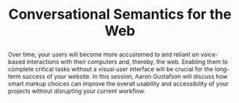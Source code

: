 ---
title: "Conversational Semantics for the Web"
speaker: Aaron Gustafson
event: CascadiaJS 2018
tags: ["semantic web", "voice"]
abstract: "Over time, your users will become more accustomed to and reliant on voice-based interactions with their computers and, thereby, the web. Enabling them to complete critical tasks without a visual user interface will be crucial for the long-term success of your website. In this session, Aaron Gustafson will discuss how smart markup choices can improve the overall usability and accessibility of your projects without disrupting your current workflow."
ytId: gZiysmuwwMA
layout: talk
---